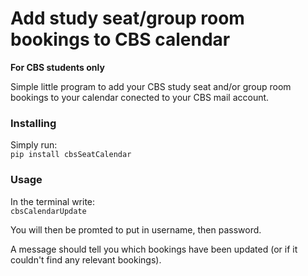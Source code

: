 # Add study seat/group room bookings to CBS calendar
**For CBS students only**

Simple little program to add your CBS study seat and/or group room bookings to your calendar conected to your CBS mail account. 

### Installing
Simply run:<br>
`pip install cbsSeatCalendar`

### Usage
In the terminal write:<br>
`cbsCalendarUpdate`

You will then be promted to put in username, then password. 

A message should tell you which bookings have been updated 
(or if it couldn't find any relevant bookings).